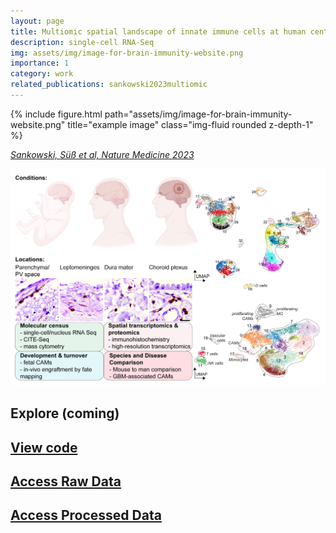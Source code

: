 ```yaml
---
layout: page
title: Multiomic spatial landscape of innate immune cells at human central nervous system borders
description: single-cell RNA-Seq
img: assets/img/image-for-brain-immunity-website.png
importance: 1
category: work
related_publications: sankowski2023multiomic
---
```


<div class="row">
    <div class="col-sm mt-3 mt-md-0">
        {% include figure.html path="assets/img/image-for-brain-immunity-website.png" title="example image" class="img-fluid rounded z-depth-1" %}
    </div>
</div>

[*Sankowski, Süß et al, Nature Medicine 2023*](https://www.nature.com/articles/s41591-023-02673-1)

![](/assets/img/image-for-brain-immunity-website.png)

## Explore (coming)

## [View code](https://github.com/rsankowski/sankowski_et_al_human_CAMs_code)

## [Access Raw Data](https://ega-archive.org/studies/EGAS50000000030)

## [Access Processed Data](https://www.ncbi.nlm.nih.gov/geo/query/acc.cgi?acc=GSE245311)
